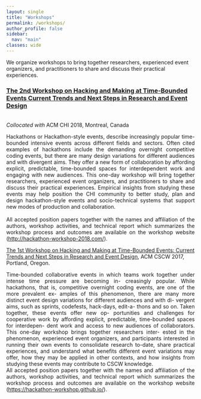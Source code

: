 ```yaml
---
layout: single
title: "Workshops"
permalink: /workshops/
author_profile: false
sidebar:
  nav: "main"
classes: wide
---
```


We organize workshops to bring together researchers, experienced event organizers, and practitioners to share and discuss their practical experiences.
<div>
<h3><a href="http://hackathon-workshop-2018.com/">The 2nd Workshop on Hacking and Making at Time-Bounded Events Current Trends and Next Steps in Research and Event Design</a></h3><br>
<i>Collocated with</i> ACM CHI 2018, Montreal, Canada<br>
<p p style="text-align: justify;">
Hackathons or Hackathon-style events, describe increasingly popular time-bounded intensive events across different fields and sectors. Often cited examples of hackathons include the demanding overnight competitive coding events, but there are many design variations for different audiences and with divergent aims. They offer a new form of collaboration by affording explicit, predictable, time-bounded spaces for interdependent work and engaging with new audiences. This one-day workshop will bring together researchers, experienced event organizers, and practitioners to share and discuss their practical experiences. Empirical insights from studying these events may help position the CHI community to better study, plan and design hackathon-style events and socio-technical systems that support new modes of production and collaboration.<br><br>
All accepted position papers together with the names and affiliation of the authors, workshop activities, and technical report which summarizes the workshop process and outcomes are available on the workshop website (<a href="http://hackathon-workshop-2018.com/">http://hackathon-workshop-2018.com/</a>).
</p>
</div>

<div>
<a href="https://hackathon-workshop.github.io/">The 1st Workshop on Hacking and Making at Time-Bounded Events: Current Trends and Next Steps in Research and Event Design</a>, ACM CSCW 2017, Portland, Oregon.
<p style="text-align: justify;">
Time-bounded collaborative events in which teams work together under intense time pressure are becoming in- creasingly popular. While hackathons, that is, competitive overnight coding events, are one of the more prevalent ex- amples of this phenomenon, there are many more distinct event design variations for different audiences and with di- vergent aims, such as sprints, codefests, hack-days, edit-a- thons and so on. Taken together, these events offer new op- portunities and challenges for cooperative work by affording explicit, predictable, time-bounded spaces for interdepen- dent work and access to new audiences of collaborators. This one-day workshop brings together researchers inter- ested in the phenomenon, experienced event organizers, and participants interested in running their own events to consolidate research to-date, share practical experiences, and understand what benefits different event variations may offer, how they may be applied in other contexts, and how insights from studying these events may contribute to CSCW knowledge.<br>
All accepted position papers together with the names and affiliation of the authors, workshop activities, and technical report which summarizes the workshop process and outcomes are available on the workshop website (<a href="https://hackathon-workshop.github.io/">https://hackathon-workshop.github.io/</a>).
</p>
</div>
